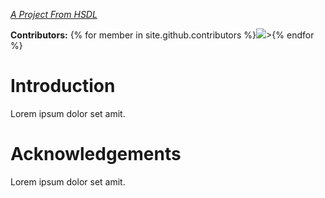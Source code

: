 *[A Project From HSDL](https://hsdl.github.io/)*

**Contributors:** {% for member in site.github.contributors %}![]({{member.avatar_url}}&s=32)>{% endfor %}

# Introduction
Lorem ipsum dolor set amit.

# Acknowledgements
Lorem ipsum dolor set amit.
